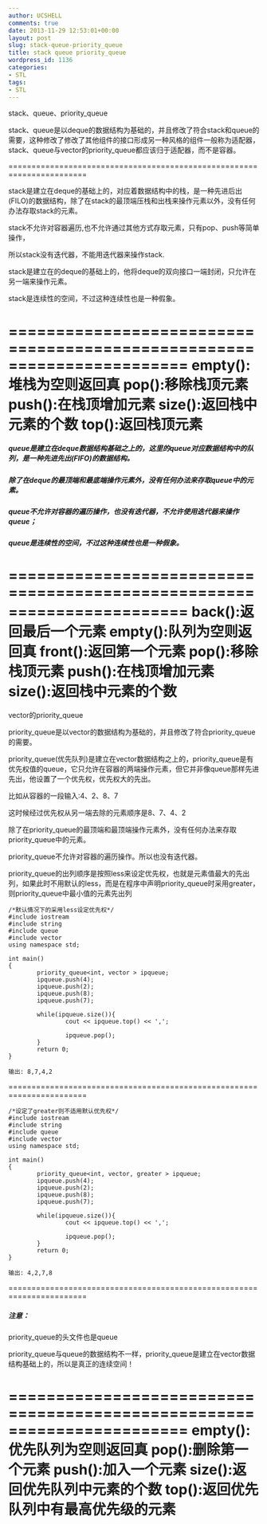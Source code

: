 ```yaml
---
author: UCSHELL
comments: true
date: 2013-11-29 12:53:01+00:00
layout: post
slug: stack-queue-priority_queue
title: stack queue priority_queue
wordpress_id: 1136
categories:
- STL
tags:
- STL
---
```


stack、queue、priority_queue

stack、queue是以deque的数据结构为基础的，并且修改了符合stack和queue的需要，这种修改了修改了其他组件的接口形成另一种风格的组件一般称为适配器，stack、queue与vector的priority_queue都应该归于适配器，而不是容器。

=======================================================================

stack是建立在deque的基础上的，对应着数据结构中的栈，是一种先进后出(FILO)的数据结构，除了在stack的最顶端压栈和出栈来操作元素以外，没有任何办法存取stack的元素。

stack不允许对容器遍历,也不允许通过其他方式存取元素，只有pop、push等简单操作，

所以stack没有迭代器，不能用迭代器来操作stack.

stack是建立在的deque的基础上的，他将deque的双向接口一端封闭，只允许在另一端来操作元素。

stack是连续性的空间，不过这种连续性也是一种假象。

=======================================================================
	empty():堆栈为空则返回真
	pop():移除栈顶元素
	push():在栈顶增加元素
	size():返回栈中元素的个数
	top():返回栈顶元素
=======================================================================

##### queue是建立在deque数据结构基础之上的，这里的queue对应数据结构中的队列，是一种先进先出(FIFO)的数据结构。

##### 除了在deque的最顶端和最底端操作元素外，没有任何办法来存取queue中的元素。

##### queue不允许对容器的遍历操作，也没有迭代器，不允许使用迭代器来操作queue；

##### queue是连续性的空间，不过这种连续性也是一种假象。

=======================================================================
	back():返回最后一个元素
	empty():队列为空则返回真
	front():返回第一个元素
	pop():移除栈顶元素
	push():在栈顶增加元素
	size():返回栈中元素的个数
=======================================================================

vector的priority_queue

priority_queue是以vector的数据结构为基础的，并且修改了符合priority_queue的需要。

priority_queue(优先队列)是建立在vector数据结构之上的，priority_queue是有优先权值的queue，它只允许在容器的两端操作元素，但它并非像queue那样先进先出，他设置了一个优先权，优先权大的先出。

比如从容器的一段输入:4、2、8、7

这时候经过优先权从另一端去除的元素顺序是8、7、4、2

除了在priority_queue的最顶端和最顶端操作元素外，没有任何办法来存取priority_queue中的元素。

priority_queue不允许对容器的遍历操作。所以也没有迭代器。

priority_queue的出列顺序是按照less来设定优先权，也就是元素值最大的先出列，如果此时不用默认的less，而是在程序中声明priority_queue时采用greater，则priority_queue中最小值的元素先出列
    
    /*默认情况下的采用less设定优先权*/
    #include iostream
    #include string
    #include queue
    #include vector
    using namespace std;
    
    int main()
    {
            priority_queue<int, vector > ipqueue;
            ipqueue.push(4);
            ipqueue.push(2);
            ipqueue.push(8);
            ipqueue.push(7);
    
            while(ipqueue.size()){
                    cout << ipqueue.top() << ',';
    
                    ipqueue.pop();
            }
            return 0;
    }
  
    输出: 8,7,4,2

=======================================================================
    
    /*设定了greater则不适用默认优先权*/
    #include iostream
    #include string
    #include queue
    #include vector
    using namespace std;
    
    int main()
    {
            priority_queue<int, vector, greater > ipqueue;
            ipqueue.push(4);
            ipqueue.push(2);
            ipqueue.push(8);
            ipqueue.push(7);
    
            while(ipqueue.size()){
                    cout << ipqueue.top() << ',';
    
                    ipqueue.pop();
            }
            return 0;
    }
   
    输出: 4,2,7,8


=======================================================================

##### 注意：
priority_queue的头文件也是queue

priority_queue与queue的数据结构不一样，priority_queue是建立在vector数据结构基础上的，所以是真正的连续空间！

=======================================================================
	empty():优先队列为空则返回真
	pop():删除第一个元素
	push():加入一个元素
	size():返回优先队列中元素的个数
	top():返回优先队列中有最高优先级的元素
=======================================================================
